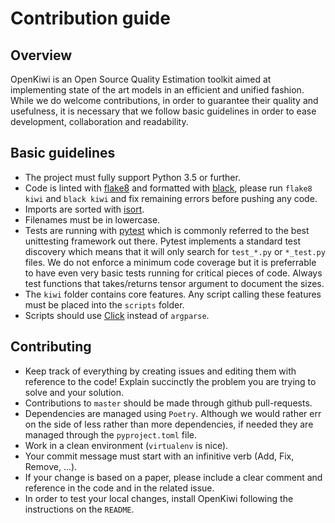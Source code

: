 # Contribution guide

## Overview

OpenKiwi is an Open Source Quality Estimation toolkit aimed at implementing state of the art models in an efficient and unified fashion. While we do welcome contributions, in order to guarantee their quality and usefulness, it is necessary that we follow basic guidelines in order to ease development, collaboration and readability.

## Basic guidelines

* The project must fully support Python 3.5 or further.
* Code is linted with [flake8](http://flake8.pycqa.org/en/latest/user/error-codes.html) and formatted with [black](https://github.com/ambv/black), please run `flake8 kiwi` and `black kiwi` and fix remaining errors before pushing any code.
* Imports are sorted with [isort](https://github.com/timothycrosley/isort).
* Filenames must be in lowercase.
* Tests are running with [pytest](https://docs.pytest.org/en/latest/) which is commonly referred to the best unittesting framework out there. Pytest implements a standard test discovery which means that it will only search for `test_*.py` or `*_test.py` files. We do not enforce a minimum code coverage but it is preferrable to have even very basic tests running for critical pieces of code. Always test functions that takes/returns tensor argument to document the sizes.
* The `kiwi` folder contains core features. Any script calling these features must be placed into the `scripts` folder.
* Scripts should use [Click](http://click.pocoo.org/5/) instead of `argparse`.

## Contributing

* Keep track of everything by creating issues and editing them with reference to the code! Explain succinctly the problem you are trying to solve and your solution.
* Contributions to `master` should be made through github pull-requests.
* Dependencies are managed using `Poetry`. Although we would rather err on the side of less rather than more dependencies, if needed they are managed through the `pyproject.toml` file.
* Work in a clean environment (`virtualenv` is nice). 
* Your commit message must start with an infinitive verb (Add, Fix, Remove, ...).
* If your change is based on a paper, please include a clear comment and reference in the code and in the related issue.
* In order to test your local changes, install OpenKiwi following the instructions on the `README`.
